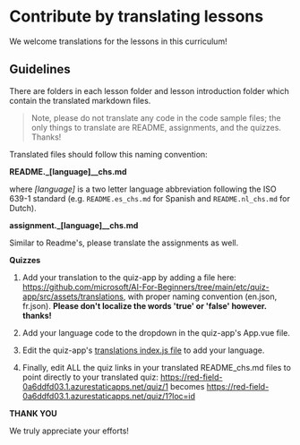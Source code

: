 # Contribute by translating lessons

We welcome translations for the lessons in this curriculum!

## Guidelines

There are folders in each lesson folder and lesson introduction folder which contain the translated markdown files.

> Note, please do not translate any code in the code sample files; the only things to translate are README, assignments, and the quizzes. Thanks!

Translated files should follow this naming convention:

**README._[language]__chs.md**

where _[language]_ is a two letter language abbreviation following the ISO 639-1 standard (e.g. `README.es_chs.md` for Spanish and `README.nl_chs.md` for Dutch).

**assignment._[language]__chs.md**

Similar to Readme's, please translate the assignments as well.

**Quizzes**

1. Add your translation to the quiz-app by adding a file here: https://github.com/microsoft/AI-For-Beginners/tree/main/etc/quiz-app/src/assets/translations, with proper naming convention (en.json, fr.json). **Please don't localize the words 'true' or 'false' however. thanks!**

2. Add your language code to the dropdown in the quiz-app's App.vue file.

3. Edit the quiz-app's [translations index.js file](https://github.com/microsoft/AI-For-Beginners/blob/main/etc/quiz-app/src/assets/translations/index.js) to add your language.

4. Finally, edit ALL the quiz links in your translated README_chs.md files to point directly to your translated quiz: https://red-field-0a6ddfd03.1.azurestaticapps.net/quiz/1 becomes https://red-field-0a6ddfd03.1.azurestaticapps.net/quiz/1?loc=id

**THANK YOU**

We truly appreciate your efforts!
